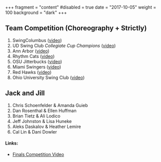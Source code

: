 +++
fragment = "content"
#disabled = true
date = "2017-10-05"
weight = 100
background = "dark"
+++

## Team Competition (Choreography + Strictly)

1. SwingColumbus ([video](http://youtu.be/8R21voAJZ_4))
2. UD Swing Club *Collegiate Cup Champions* ([video](http://youtu.be/H1oUE3lNgrY))
3. Ann Arbor ([video](http://youtu.be/VN3eSMvKTjQ))
4. Rhythm Cats ([video](http://youtu.be/3euiIrkp8E8))
5. OSU Jitterbucks ([video](http://youtu.be/xW2e04AFBlE))
6. Miami Swingers ([video](http://youtu.be/IryAc9iTAJY))
7. Red Hawks ([video](http://youtu.be/iUCysvqpm3Q))
8. Ohio University Swing Club ([video](http://youtu.be/NRGe2YNTbLA))

## Jack and Jill

1. Chris Schoenfelder & Amanda Guieb
2. Dan Rosenthal & Ellen Huffman
3. Brian Tietz & Ali Lodico
4. Jeff Johnston & Lisa Huneke
5. Aleks Daskalov & Heather Lemire
6. Cal Lin & Dani Dowler

#### Links:

* [Finals Competition Video](http://youtu.be/yAHPOkDGhy4)
